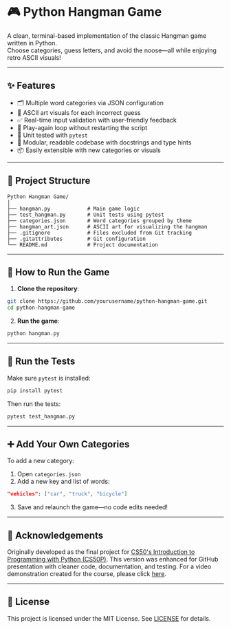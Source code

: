 # 🎮 Python Hangman Game

A clean, terminal-based implementation of the classic Hangman game written in Python.  
Choose categories, guess letters, and avoid the noose—all while enjoying retro ASCII visuals!

---

## ✨ Features

- 🗂️ Multiple word categories via JSON configuration
- 🎨 ASCII art visuals for each incorrect guess
- ✅ Real-time input validation with user-friendly feedback
- 🔁 Play-again loop without restarting the script
- 🧪 Unit tested with `pytest`
- 🧱 Modular, readable codebase with docstrings and type hints
- 📦 Easily extensible with new categories or visuals

---

## 📂 Project Structure

```
Python Hangman Game/
│
├── hangman.py            # Main game logic
├── test_hangman.py       # Unit tests using pytest
├── categories.json       # Word categories grouped by theme
├── hangman_art.json      # ASCII art for visualizing the hangman
├── .gitignore            # Files excluded from Git tracking
├── .gitattributes        # Git configuration
└── README.md             # Project documentation
```

---

## 🚀 How to Run the Game

1. **Clone the repository**:
```bash
git clone https://github.com/yourusername/python-hangman-game.git
cd python-hangman-game
```

2. **Run the game**:
```bash
python hangman.py
```

---

## 🧪 Run the Tests

Make sure `pytest` is installed:
```bash
pip install pytest
```

Then run the tests:
```bash
pytest test_hangman.py
```

---

## ➕ Add Your Own Categories

To add a new category:
1. Open `categories.json`
2. Add a new key and list of words:
```json
"vehicles": ["car", "truck", "bicycle"]
```
3. Save and relaunch the game—no code edits needed!

---

## 🙌 Acknowledgements

Originally developed as the final project for [CS50's Introduction to Programming with Python (CS50P)](https://cs50.harvard.edu/python). This version was enhanced for GitHub presentation with cleaner code, documentation, and testing. For a video demonstration created for the course, please click [here](https://www.youtube.com/watch?v=2ek9Izr-ovE).

---

## 🪪 License

This project is licensed under the MIT License. See [LICENSE](LICENSE) for details.
